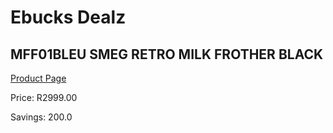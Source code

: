 
# Ebucks Dealz
## MFF01BLEU SMEG RETRO MILK FROTHER BLACK
[Product Page](https://www.ebucks.com/web/shop/productSelected.do?prodId=493026770&catId=704984897)

Price: R2999.00

Savings: 200.0


	